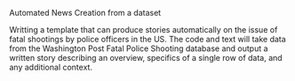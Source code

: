 Automated News Creation from a dataset

Writting a template that can produce stories automatically on the issue of fatal shootings by police officers in the US. The code and text will take data from the Washington Post Fatal Police Shooting database and output a written story describing an overview, specifics of a single row of data, and any additional context.
